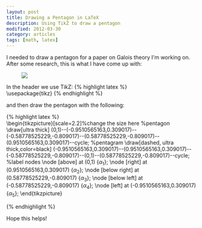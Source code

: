```yaml
---
layout: post
title: Drawing a Pentagon in LaTeX
description: Using TikZ to draw a pentagon
modified: 2012-03-30
category: articles
tags: [math, latex]
---
```


I needed to draw a pentagon for a paper on Galois theory I'm working on. After some research, this is what I have come up with: 
<figure>
    <img src="/images/drawing-a-pentagon-in-latex/penta.png">
</figure>

In the header we use TikZ: 
{% highlight latex %}    
\usepackage{tikz}
{% endhighlight %}

and then draw the pentagon with the following: 
    
{% highlight latex %}    
\begin{tikzpicture}[scale=2.2]%change the size here
    %pentagon
    \draw[ultra thick] (0,1)--(-0.9510565163,0.309017)--(-0.58778525229,-0.809017)--(0.58778525229,-0.809017)--(0.9510565163,0.309017)--cycle;
    %pentagram
    \draw[dashed, ultra thick,color=black] (-0.9510565163,0.309017)--(0.9510565163,0.309017)--(-0.58778525229,-0.809017)--(0,1)--(0.58778525229,-0.809017)--cycle;
    %label nodes
    \node [above] at (0,1) {$\alpha_1$};
    \node [right] at (0.9510565163,0.309017) {$\alpha_2$};
    \node [below right] at (0.58778525229,-0.809017) {$\alpha_3$};
    \node [below left] at (-0.58778525229,-0.809017) {$\alpha_4$};
    \node [left] at (-0.9510565163,0.309017) {$\alpha_5$};
\end{tikzpicture}

{% endhighlight %}

Hope this helps!
